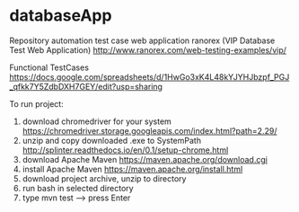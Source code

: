 # databaseApp
Repository automation test case web application ranorex (VIP Database Test Web Application)
http://www.ranorex.com/web-testing-examples/vip/

Functional TestCases
https://docs.google.com/spreadsheets/d/1HwGo3xK4L48kYJYHJbzpf_PGJ_qfkk7Y5ZdbDXH7GEY/edit?usp=sharing

To run project:
1) download chromedriver for your system
https://chromedriver.storage.googleapis.com/index.html?path=2.29/
2) unzip and copy downloaded .exe to SystemPath
http://splinter.readthedocs.io/en/0.1/setup-chrome.html
3) download  Apache Maven 
https://maven.apache.org/download.cgi 
4) install Apache Maven 
https://maven.apache.org/install.html
5) download project archive, unzip to directory
6) run bash in selected directory
7) type mvn test --> press Enter
